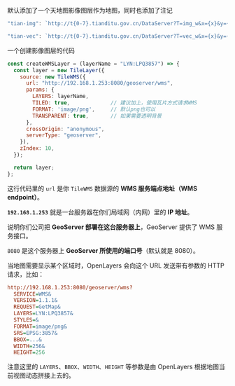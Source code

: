 默认添加了一个天地图影像图层作为地图，同时也添加了注记

```js
"tian-img": `http://t{0-7}.tianditu.gov.cn/DataServer?T=img_w&x={x}&y={y}&l={z}&tk=${webKey}`,

"tian-vec": `http://t{0-7}.tianditu.gov.cn/DataServer?T=vec_w&x={x}&y={y}&l={z}&tk=${webKey}`,
```







一个创建影像图层的代码

```js
const createWMSLayer = (layerName = "LYN:LPQ3857") => {
  const layer = new TileLayer({
    source: new TileWMS({
      url: "http://192.168.1.253:8080/geoserver/wms",
      params: {
        LAYERS: layerName,
        TILED: true,             // 建议加上，使用瓦片方式请求WMS
        FORMAT: 'image/png',     // 默认png也可以
        TRANSPARENT: true,       // 如果需要透明背景
      },
      crossOrigin: "anonymous",
      serverType: "geoserver",
    }),
    zIndex: 10,
  });

  return layer;
};
```

这行代码里的 `url` 是你 `TileWMS` 数据源的 **WMS 服务端点地址（WMS endpoint）**。

 **`192.168.1.253`** 就是一台服务器在你们局域网（内网）里的 **IP 地址**。

说明你们公司把 **GeoServer 部署在这台服务器上**，GeoServer 提供了 WMS 服务接口。

`8080` 是这个服务器上 **GeoServer 所使用的端口号**（默认就是 8080）。





当地图需要显示某个区域时，OpenLayers 会向这个 URL 发送带有参数的 HTTP 请求，比如：

```ini
http://192.168.1.253:8080/geoserver/wms?
  SERVICE=WMS&
  VERSION=1.1.1&
  REQUEST=GetMap&
  LAYERS=LYN:LPQ3857&
  STYLES=&
  FORMAT=image/png&
  SRS=EPSG:3857&
  BBOX=...&
  WIDTH=256&
  HEIGHT=256
```

注意这里的 `LAYERS`、`BBOX`、`WIDTH`、`HEIGHT` 等参数是由 OpenLayers 根据地图当前视图动态拼接上去的。